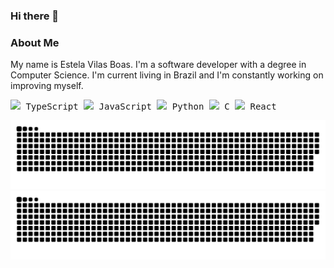 ### Hi there 👋

### About Me
My name is Estela Vilas Boas. I'm a software developer with a degree in Computer Science. I'm current living in Brazil and I'm constantly working on improving myself.

 <img src="https://user-images.githubusercontent.com/30927758/228248856-557ff0be-1503-4e3a-b3d3-12573b75c930.png" width="15"/><samp> TypeScript </samp>
 <img src="https://user-images.githubusercontent.com/30927758/228249943-54c068f1-4e58-48cb-a430-74767ced7f63.png" width="15"/><samp> JavaScript </samp>
 <img src="https://user-images.githubusercontent.com/30927758/228250668-08337184-7967-4c22-8207-5187eb6b8f9e.png" width="15"/><samp> Python </samp>
 <img src="https://user-images.githubusercontent.com/30927758/228251031-cd818d92-79a9-4a2f-a973-7596ee49dcea.png" width="15"/><samp> C </samp>
 <img src="https://user-images.githubusercontent.com/30927758/228252000-b9455955-2390-45e3-8b9c-e5386ea86e21.png" width="15"/><samp> React </samp>


![grid snake animation](https://raw.githubusercontent.com/estelavilasboas/estelavilasboas/output/github-snake-dark.svg#gh-dark-mode-only) ![grid snake animation](https://raw.githubusercontent.com/estelavilasboas/estelavilasboas/output/github-snake.svg#gh-light-mode-only)
